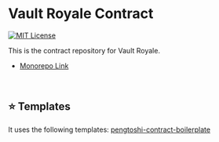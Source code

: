 # Vault Royale Contract

[![MIT License](https://img.shields.io/badge/license-MIT-blue.svg?color=green&labelColor=#5D5D5D)](https://github.com/toss/suspensive/blob/main/LICENSE)

This is the contract repository for Vault Royale.

- [Monorepo Link](https://github.com/pengtoshi/agent-vault-monorepo)

<br/>

## ⭐️ Templates

It uses the following templates:
[pengtoshi-contract-boilerplate](https://github.com/pengtoshi/pengtoshi-contract-boilerplate)

<br/>

